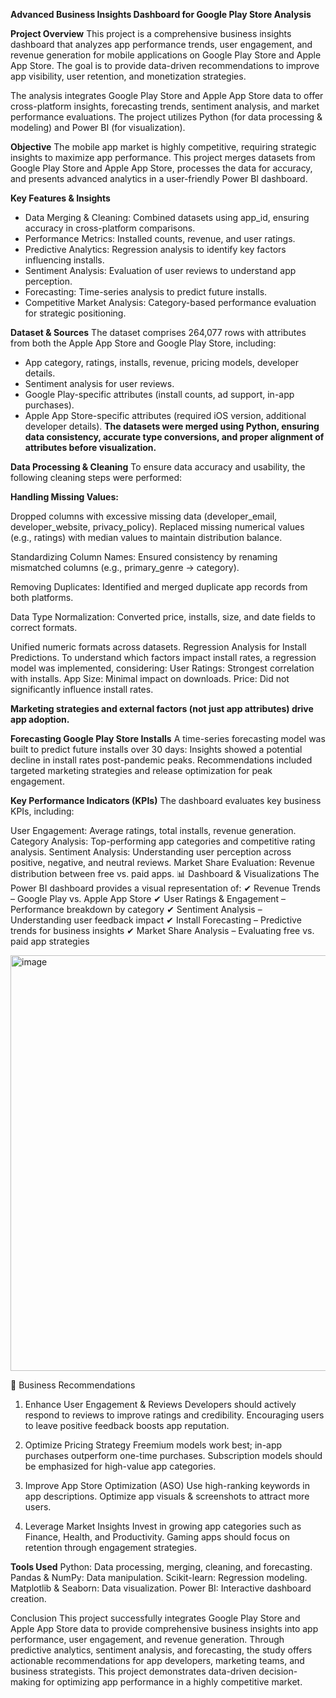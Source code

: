 **Advanced Business Insights Dashboard for Google Play Store Analysis**

**Project Overview**
This project is a comprehensive business insights dashboard that analyzes app performance trends, user engagement, and revenue generation for mobile applications on Google Play Store and Apple App Store. 
The goal is to provide data-driven recommendations to improve app visibility, user retention, and monetization strategies.

The analysis integrates Google Play Store and Apple App Store data to offer cross-platform insights, forecasting trends, sentiment analysis, and market performance evaluations. The project utilizes Python 
(for data processing & modeling) and Power BI (for visualization).

**Objective**
The mobile app market is highly competitive, requiring strategic insights to maximize app performance. This project merges datasets from Google Play Store and Apple App Store, processes the data for accuracy,
and presents advanced analytics in a user-friendly Power BI dashboard.

**Key Features & Insights**
* Data Merging & Cleaning: Combined datasets using app_id, ensuring accuracy in cross-platform comparisons.
* Performance Metrics: Installed counts, revenue, and user ratings.
* Predictive Analytics: Regression analysis to identify key factors influencing installs.
* Sentiment Analysis: Evaluation of user reviews to understand app perception.
* Forecasting: Time-series analysis to predict future installs.
* Competitive Market Analysis: Category-based performance evaluation for strategic positioning.
  
**Dataset & Sources**
The dataset comprises 264,077 rows with attributes from both the Apple App Store and Google Play Store, including:

* App category, ratings, installs, revenue, pricing models, developer details.
* Sentiment analysis for user reviews.
* Google Play-specific attributes (install counts, ad support, in-app purchases).
* Apple App Store-specific attributes (required iOS version, additional developer details).
**The datasets were merged using Python, ensuring data consistency, accurate type conversions, and proper alignment of attributes before visualization.**

**Data Processing & Cleaning**
To ensure data accuracy and usability, the following cleaning steps were performed:

**Handling Missing Values:**

Dropped columns with excessive missing data (developer_email, developer_website, privacy_policy).
Replaced missing numerical values (e.g., ratings) with median values to maintain distribution balance.

Standardizing Column Names:
Ensured consistency by renaming mismatched columns (e.g., primary_genre → category).

Removing Duplicates:
Identified and merged duplicate app records from both platforms.

Data Type Normalization:
Converted price, installs, size, and date fields to correct formats.

Unified numeric formats across datasets.
Regression Analysis for Install Predictions. To understand which factors impact install rates, a regression model was implemented, considering:
User Ratings: Strongest correlation with installs.
App Size: Minimal impact on downloads.
Price: Did not significantly influence install rates.

**Marketing strategies and external factors (not just app attributes) drive app adoption.**

**Forecasting Google Play Store Installs**
A time-series forecasting model was built to predict future installs over 30 days: Insights showed a potential decline in install rates post-pandemic peaks.
Recommendations included targeted marketing strategies and release optimization for peak engagement.

**Key Performance Indicators (KPIs)**
The dashboard evaluates key business KPIs, including:

User Engagement: Average ratings, total installs, revenue generation.
Category Analysis: Top-performing app categories and competitive rating analysis.
Sentiment Analysis: Understanding user perception across positive, negative, and neutral reviews.
Market Share Evaluation: Revenue distribution between free vs. paid apps.
📊 Dashboard & Visualizations
The Power BI dashboard provides a visual representation of: ✔ Revenue Trends – Google Play vs. Apple App Store
✔ User Ratings & Engagement – Performance breakdown by category
✔ Sentiment Analysis – Understanding user feedback impact
✔ Install Forecasting – Predictive trends for business insights
✔ Market Share Analysis – Evaluating free vs. paid app strategies

<img width="665" alt="image" src="https://github.com/user-attachments/assets/b7178073-578d-4636-a3b9-21386ddfade8" />


📌 Business Recommendations
1. Enhance User Engagement & Reviews
Developers should actively respond to reviews to improve ratings and credibility.
Encouraging users to leave positive feedback boosts app reputation.

2. Optimize Pricing Strategy
Freemium models work best; in-app purchases outperform one-time purchases.
Subscription models should be emphasized for high-value app categories.

3. Improve App Store Optimization (ASO)
Use high-ranking keywords in app descriptions.
Optimize app visuals & screenshots to attract more users.

4. Leverage Market Insights
Invest in growing app categories such as Finance, Health, and Productivity.
Gaming apps should focus on retention through engagement strategies.

**Tools Used**
Python: Data processing, merging, cleaning, and forecasting.
Pandas & NumPy: Data manipulation.
Scikit-learn: Regression modeling.
Matplotlib & Seaborn: Data visualization.
Power BI: Interactive dashboard creation.

Conclusion
This project successfully integrates Google Play Store and Apple App Store data to provide comprehensive business insights into app performance, user engagement, and revenue generation. 
Through predictive analytics, sentiment analysis, and forecasting, the study offers actionable recommendations for app developers, marketing teams, and business strategists.
This project demonstrates data-driven decision-making for optimizing app performance in a highly competitive market.
